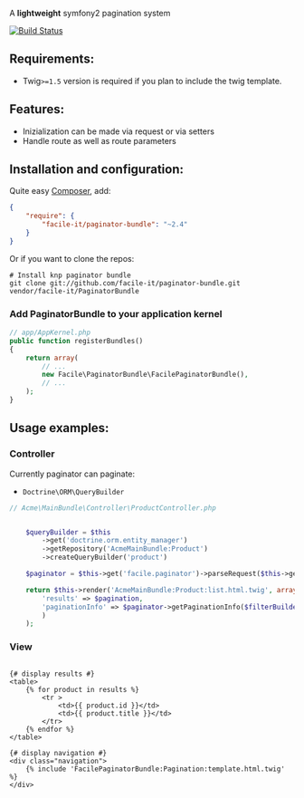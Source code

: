 A **lightweight** symfony2 pagination system

[![Build Status](https://travis-ci.org/facile-it/paginator-bundle.svg?branch=master)](https://travis-ci.org/facile-it/paginator-bundle)

## Requirements:

- Twig`>=1.5` version is required if you plan to include the twig template.

## Features:

- Inizialization can be made via request or via setters
- Handle route as well as route parameters 

## Installation and configuration:

Quite easy [Composer](http://packagist.org), add:

```json
{
    "require": {
        "facile-it/paginator-bundle": "~2.4"
    }
}
```

Or if you want to clone the repos:

    # Install knp paginator bundle
    git clone git://github.com/facile-it/paginator-bundle.git vendor/facile-it/PaginatorBundle

<a name="configuration"></a>

### Add PaginatorBundle to your application kernel

```php
// app/AppKernel.php
public function registerBundles()
{
    return array(
        // ...
        new Facile\PaginatorBundle\FacilePaginatorBundle(),
        // ...
    );
}
```

## Usage examples:

### Controller

Currently paginator can paginate:

- `Doctrine\ORM\QueryBuilder`

```php
// Acme\MainBundle\Controller\ProductController.php


    $queryBuilder = $this
        ->get('doctrine.orm.entity_manager')
        ->getRepository('AcmeMainBundle:Product')
        ->createQueryBuilder('product')

    $paginator = $this->get('facile.paginator')->parseRequest($this->getRequest());

    return $this->render('AcmeMainBundle:Product:list.html.twig', array(
        'results' => $pagination,
        'paginationInfo' => $paginator->getPaginationInfo($filterBuilder
        )
    );

```

### View

```jinja

{# display results #}
<table>
    {% for product in results %}
        <tr >
            <td>{{ product.id }}</td>
            <td>{{ product.title }}</td>
        </tr>
    {% endfor %}
</table>

{# display navigation #}
<div class="navigation">
    {% include 'FacilePaginatorBundle:Pagination:template.html.twig' %}
</div>

```
